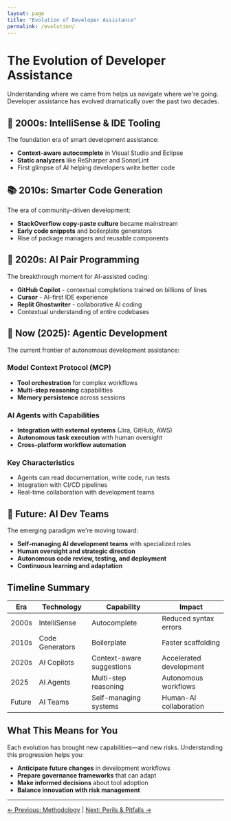 ```yaml
---
layout: page
title: "Evolution of Developer Assistance"
permalink: /evolution/
---
```


# The Evolution of Developer Assistance

Understanding where we came from helps us navigate where we're going. Developer assistance has evolved dramatically over the past two decades.

## 🔧 2000s: IntelliSense & IDE Tooling

The foundation era of smart development assistance:

- **Context-aware autocomplete** in Visual Studio and Eclipse
- **Static analyzers** like ReSharper and SonarLint
- First glimpse of AI helping developers write better code

## 📚 2010s: Smarter Code Generation

The era of community-driven development:

- **StackOverflow copy-paste culture** became mainstream
- **Early code snippets** and boilerplate generators
- Rise of package managers and reusable components

## 🤖 2020s: AI Pair Programming

The breakthrough moment for AI-assisted coding:

- **GitHub Copilot** - contextual completions trained on billions of lines
- **Cursor** - AI-first IDE experience
- **Replit Ghostwriter** - collaborative AI coding
- Contextual understanding of entire codebases

## 🚀 Now (2025): Agentic Development

The current frontier of autonomous development assistance:

### Model Context Protocol (MCP)
- **Tool orchestration** for complex workflows
- **Multi-step reasoning** capabilities
- **Memory persistence** across sessions

### AI Agents with Capabilities
- **Integration with external systems** (Jira, GitHub, AWS)
- **Autonomous task execution** with human oversight
- **Cross-platform workflow automation**

### Key Characteristics
- Agents can read documentation, write code, run tests
- Integration with CI/CD pipelines
- Real-time collaboration with development teams

## 🔮 Future: AI Dev Teams

The emerging paradigm we're moving toward:

- **Self-managing AI development teams** with specialized roles
- **Human oversight and strategic direction**
- **Autonomous code review, testing, and deployment**
- **Continuous learning and adaptation**

## Timeline Summary

| Era | Technology | Capability | Impact |
|-----|------------|------------|--------|
| 2000s | IntelliSense | Autocomplete | Reduced syntax errors |
| 2010s | Code Generators | Boilerplate | Faster scaffolding |
| 2020s | AI Copilots | Context-aware suggestions | Accelerated development |
| 2025 | AI Agents | Multi-step reasoning | Autonomous workflows |
| Future | AI Teams | Self-managing systems | Human-AI collaboration |

## What This Means for You

Each evolution has brought new capabilities—and new risks. Understanding this progression helps you:

- **Anticipate future changes** in development workflows
- **Prepare governance frameworks** that can adapt
- **Make informed decisions** about tool adoption
- **Balance innovation with risk management**

---

[← Previous: Methodology](methodology.html) | [Next: Perils & Pitfalls →](perils.html)
